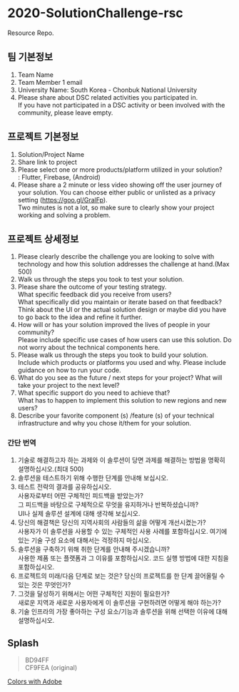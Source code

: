 # 2020-SolutionChallenge-rsc
Resource Repo.

## 팀 기본정보
1. Team Name
2. Team Member 1 email
3. University Name: South Korea - Chonbuk National University
4. Please share about DSC related activities you participated in.<br>
If you have not participated in a DSC activity or been involved with the community, please leave empty.


## 프로젝트 기본정보

1. Solution/Project Name
2. Share link to project
3. Please select one or more products/platform utilized in your solution?
<br> : Flutter, Firebase, (Android)
4. Please share a 2 minute or less video showing off the user journey of your solution.
You can choose either public or unlisted as a privacy setting (https://goo.gl/GralFp). <br>
Two minutes is not a lot, so make sure to clearly show your project working and solving a problem.


## 프로젝트 상세정보

1. Please clearly describe the challenge you are looking to solve with technology and how this solution addresses the challenge at hand.(Max 500)
2. Walk us through the steps you took to test your solution.
3. Please share the outcome of your testing strategy.<br>
What specific feedback did you receive from users? <br>
What specifically did you maintain or iterate based on that feedback? <br>
Think about the UI or the actual solution design or maybe did you have to go back to the idea and refine it further.
4. How will or has your solution improved the lives of people in your community? <br>
Please include specific use cases of how users can use this solution. Do not worry about the technical components here.
5. Please walk us through the steps you took to build your solution. <br>
Include which products or platforms you used and why. Please include guidance on how to run your code.
6. What do you see as the future / next steps for your project? What will take your project to the next level?
7. What specific support do you need to achieve that? <br>
What has to happen to implement this solution to new regions and new users?
8. Describe your favorite component (s) /feature (s) of your technical infrastructure and why you chose it/them for your solution.<br>

### 간단 번역
1. 기술로 해결하고자 하는 과제와 이 솔루션이 당면 과제를 해결하는 방법을 명확히 설명하십시오.(최대 500)
2. 솔루션을 테스트하기 위해 수행한 단계를 안내해 보십시오.
3. 테스트 전략의 결과를 공유하십시오.<br>
사용자로부터 어떤 구체적인 피드백을 받았는가?<br>
그 피드백을 바탕으로 구체적으로 무엇을 유지하거나 반복하셨습니까?<br>
UI나 실제 솔루션 설계에 대해 생각해 보십시오.
4. 당신의 해결책은 당신의 지역사회의 사람들의 삶을 어떻게 개선시켰는가?<br>
사용자가 이 솔루션을 사용할 수 있는 구체적인 사용 사례를 포함하십시오. 여기에 있는 기술 구성 요소에 대해서는 걱정하지 마십시오.<br>
5. 솔루션을 구축하기 위해 취한 단계를 안내해 주시겠습니까?<br>
사용한 제품 또는 플랫폼과 그 이유를 포함하십시오. 코드 실행 방법에 대한 지침을 포함하십시오.<br>
6. 프로젝트의 미래/다음 단계로 보는 것은? 당신의 프로젝트를 한 단계 끌어올릴 수 있는 것은 무엇인가?
7. 그것을 달성하기 위해서는 어떤 구체적인 지원이 필요한가?<br>
새로운 지역과 새로운 사용자에게 이 솔루션을 구현하려면 어떻게 해야 하는가?<br>
8. 기술 인프라의 가장 좋아하는 구성 요소/기능과 솔루션을 위해 선택한 이유에 대해 설명하십시오.


## Splash 
> BD94FF <br>
> CF9FEA (original)

[Colors with Adobe](https://color.adobe.com/ko/create)
